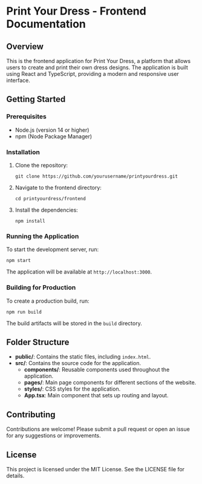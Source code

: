 # Print Your Dress - Frontend Documentation

## Overview
This is the frontend application for Print Your Dress, a platform that allows users to create and print their own dress designs. The application is built using React and TypeScript, providing a modern and responsive user interface.

## Getting Started

### Prerequisites
- Node.js (version 14 or higher)
- npm (Node Package Manager)

### Installation
1. Clone the repository:
   ```
   git clone https://github.com/yourusername/printyourdress.git
   ```
2. Navigate to the frontend directory:
   ```
   cd printyourdress/frontend
   ```
3. Install the dependencies:
   ```
   npm install
   ```

### Running the Application
To start the development server, run:
```
npm start
```
The application will be available at `http://localhost:3000`.

### Building for Production
To create a production build, run:
```
npm run build
```
The build artifacts will be stored in the `build` directory.

## Folder Structure
- **public/**: Contains the static files, including `index.html`.
- **src/**: Contains the source code for the application.
  - **components/**: Reusable components used throughout the application.
  - **pages/**: Main page components for different sections of the website.
  - **styles/**: CSS styles for the application.
  - **App.tsx**: Main component that sets up routing and layout.

## Contributing
Contributions are welcome! Please submit a pull request or open an issue for any suggestions or improvements.

## License
This project is licensed under the MIT License. See the LICENSE file for details.